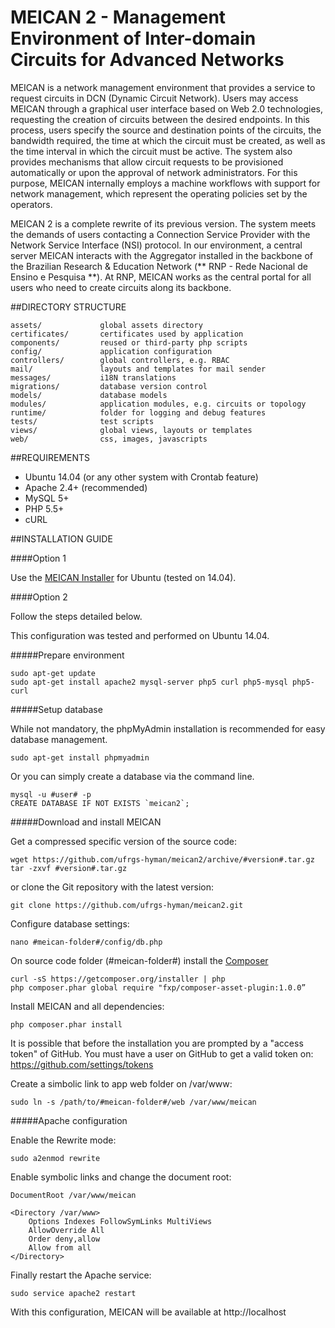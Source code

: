 # MEICAN 2 - Management Environment of Inter-domain Circuits for Advanced Networks

MEICAN is a network management environment that provides a service to request circuits in DCN (Dynamic Circuit Network). Users may access MEICAN through a graphical user interface based on Web 2.0 technologies, requesting the creation of circuits between the desired endpoints. In this process, users specify the source and destination points of the circuits, the bandwidth required, the time at which the circuit must be created, as well as the time interval in which the circuit must be active. The system also provides mechanisms that allow circuit requests to be provisioned automatically or upon the approval of network administrators. For this purpose, MEICAN internally employs a machine workflows with support for network management, which represent the operating policies set by the operators.

MEICAN 2 is a complete rewrite of its previous version. The system meets the demands of users contacting a Connection Service Provider with the Network Service Interface (NSI) protocol. In our environment, a central server MEICAN interacts with the Aggregator installed in the backbone of the Brazilian Research & Education Network (** RNP - Rede Nacional de Ensino e Pesquisa **). At RNP, MEICAN works as the central portal for all users who need to create circuits along its backbone.

##DIRECTORY STRUCTURE

```
assets/             global assets directory
certificates/       certificates used by application
components/         reused or third-party php scripts
config/             application configuration
controllers/        global controllers, e.g. RBAC
mail/               layouts and templates for mail sender
messages/           i18N translations
migrations/         database version control
models/             database models
modules/            application modules, e.g. circuits or topology
runtime/            folder for logging and debug features
tests/              test scripts
views/              global views, layouts or templates
web/                css, images, javascripts
```

##REQUIREMENTS

- Ubuntu 14.04 (or any other system with Crontab feature)
- Apache 2.4+ (recommended)
- MySQL 5+
- PHP 5.5+
- cURL

##INSTALLATION GUIDE

####Option 1

Use the [MEICAN Installer](https://github.com/ufrgs-hyman/meican2/raw/master/installer.sh) for Ubuntu (tested on 14.04).

####Option 2

Follow the steps detailed below.

This configuration was tested and performed on Ubuntu 14.04.

#####Prepare environment

```
sudo apt-get update
sudo apt-get install apache2 mysql-server php5 curl php5-mysql php5-curl
```

#####Setup database

While not mandatory, the phpMyAdmin installation is recommended for easy database management.

```
sudo apt-get install phpmyadmin
```

Or you can simply create a database via the command line.

```
mysql -u #user# -p
CREATE DATABASE IF NOT EXISTS `meican2`;
```

#####Download and install MEICAN

Get a compressed specific version of the source code:

```
wget https://github.com/ufrgs-hyman/meican2/archive/#version#.tar.gz
tar -zxvf #version#.tar.gz
```

or clone the Git repository with the latest version:

```
git clone https://github.com/ufrgs-hyman/meican2.git
```

Configure database settings:

```
nano #meican-folder#/config/db.php
```

On source code folder (#meican-folder#) install the [Composer](https://getcomposer.org)

```
curl -sS https://getcomposer.org/installer | php
php composer.phar global require "fxp/composer-asset-plugin:1.0.0”
```

Install MEICAN and all dependencies:

```
php composer.phar install
```

It is possible that before the installation you are prompted by a "access token" of GitHub. You must have a user on GitHub to get a valid token on: https://github.com/settings/tokens

Create a simbolic link to app web folder on /var/www:

```
sudo ln -s /path/to/#meican-folder#/web /var/www/meican
```

#####Apache configuration

Enable the Rewrite mode:

```
sudo a2enmod rewrite
```

Enable symbolic links and change the document root:

```
DocumentRoot /var/www/meican

<Directory /var/www>
    Options Indexes FollowSymLinks MultiViews
    AllowOverride All
    Order deny,allow
    Allow from all
</Directory>
```

Finally restart the Apache service:

```
sudo service apache2 restart
```

With this configuration, MEICAN will be available at http://localhost
